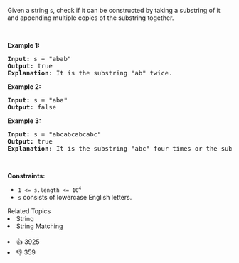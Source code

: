 <p>Given a string <code>s</code>, check if it can be constructed by taking a substring of it and appending multiple copies of the substring together.</p>

<p>&nbsp;</p> 
<p><strong class="example">Example 1:</strong></p>

<pre>
<strong>Input:</strong> s = "abab"
<strong>Output:</strong> true
<strong>Explanation:</strong> It is the substring "ab" twice.
</pre>

<p><strong class="example">Example 2:</strong></p>

<pre>
<strong>Input:</strong> s = "aba"
<strong>Output:</strong> false
</pre>

<p><strong class="example">Example 3:</strong></p>

<pre>
<strong>Input:</strong> s = "abcabcabcabc"
<strong>Output:</strong> true
<strong>Explanation:</strong> It is the substring "abc" four times or the substring "abcabc" twice.
</pre>

<p>&nbsp;</p> 
<p><strong>Constraints:</strong></p>

<ul> 
 <li><code>1 &lt;= s.length &lt;= 10<sup>4</sup></code></li> 
 <li><code>s</code> consists of lowercase English letters.</li> 
</ul>

<div><div>Related Topics</div><div><li>String</li><li>String Matching</li></div></div><br><div><li>👍 3925</li><li>👎 359</li></div>